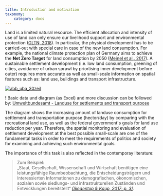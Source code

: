 ```yaml
---
title: Introduction and motivation
taxonomy:
    category: docs
---
```


Land is a limited natural resource. The efficient allocation and intensity of use of land can only ensure our livelihood support and environmental protection ([GLTN, 2018](https://gltn.net/home/land-management-and-planning/#land-use-planning)). In particular, the physical development has to be carried-out with special care in case of the new land consumption. For example, the national climate protection plan of Germany aims to achieve the **Net Zero Target** for land consumption by 2050 ([Meinel et al., 2017](http://nbn-resolving.de/urn:nbn:de:bsz:14-qucosa2-172489)). A sustainable settlement development (i.e. low land consumption, greening of cities, avoidance of urban sprawl by priortising inner development before outer) requires more accurate as well as small-scale information on spatial features such as: land use, buildings and transport infrastructure.

[![abb_uba_30zeil](abb_uba_30zeil.png)](https://www.umweltbundesamt.de/daten/flaeche-boden-land-oekosysteme/flaeche/siedlungs-verkehrsflaeche#textpart-1)

! Basic data und diagram (as Excel) and more discussion can be followed by: [Umweltbundesamt - Landuse for settlements and transport purpose](https://www.umweltbundesamt.de/daten/flaeche-boden-land-oekosysteme/flaeche/siedlungs-verkehrsflaeche#textpart-1)

The diagram shows the increasing amount of landuse consumption for settlement and transportation purpose (hector/day) by comparing with the recreational land use, as well as the federal government's goals for land use reduction per year. Therefore, the spatial monitoring and evaluation of settlement development at the best possible small-scale are one of the fundamental tasks in order to meet the requirements of politics and society for examining and achieving such environmental goals.

The importance of this task is also reflected in the contemporay literature:

> Zum Beispiel: <br>
„Staat, Gesellschaft, Wissenschaft und Wirtschaft benötigen eine leistungsfähige Raumbeobachtung, die Entscheidungsträgern und Interessierten Informationen zu demografischen, ökonomischen, sozialen sowie siedlungs- und infrastrukturellen Zuständen und Entwicklungen bereitstellt“ <cite> [(Siedentop & Kaup, 2017; p. 3)](http://nbn-resolving.de/urn:nbn:de:bsz:14-qucosa2-211777).</cite>
